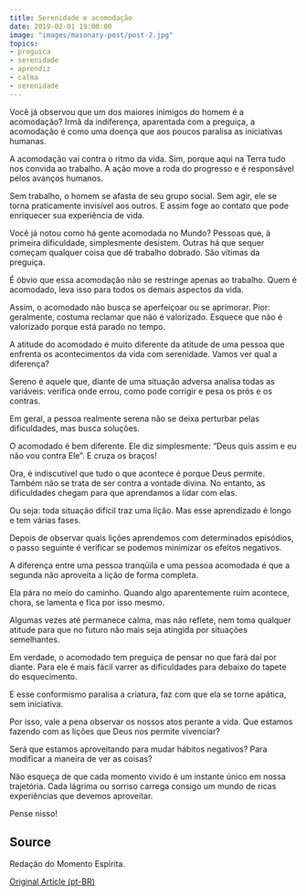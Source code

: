 ```yaml
---
title: Serenidade e acomodação
date: 2019-02-01 19:00:00
image: "images/masonary-post/post-2.jpg"
topics: 
- preguica
- serenidade
- aprendiz
- calma
- serenidade
---
```


Você já observou que um dos maiores inimigos do homem é a acomodação? Irmã da
indiferença, aparentada com a preguiça, a acomodação é como uma doença que aos
poucos paralisa as iniciativas humanas.

A acomodação vai contra o ritmo da vida. Sim, porque aqui na Terra tudo nos
convida ao trabalho. A ação move a roda do progresso e é responsável pelos
avanços humanos.

Sem trabalho, o homem se afasta de seu grupo social. Sem agir, ele se torna
praticamente invisível aos outros. E assim foge ao contato que pode enriquecer
sua experiência de vida.

Você já notou como há gente acomodada no Mundo? Pessoas que, à primeira
dificuldade, simplesmente desistem. Outras há que sequer começam qualquer coisa
que dê trabalho dobrado. São vítimas da preguiça.

É óbvio que essa acomodação não se restringe apenas ao trabalho. Quem é
acomodado, leva isso para todos os demais aspectos da vida.

Assim, o acomodado não busca se aperfeiçoar ou se aprimorar. Pior: geralmente,
costuma reclamar que não é valorizado. Esquece que não é valorizado porque está
parado no tempo.

A atitude do acomodado é muito diferente da atitude de uma pessoa que enfrenta
os acontecimentos da vida com serenidade. Vamos ver qual a diferença?

Sereno é aquele que, diante de uma situação adversa analisa todas as variáveis:
verifica onde errou, como pode corrigir e pesa os prós e os contras.

Em geral, a pessoa realmente serena não se deixa perturbar pelas dificuldades,
mas busca soluções.

O acomodado é bem diferente. Ele diz simplesmente: “Deus quis assim e eu não
vou contra Ele”. E cruza os braços!

Ora, é indiscutível que tudo o que acontece é porque Deus permite. Também não
se trata de ser contra a vontade divina. No entanto, as dificuldades chegam
para que aprendamos a lidar com elas.

Ou seja: toda situação difícil traz uma lição. Mas esse aprendizado é longo e
tem várias fases.

Depois de observar quais lições aprendemos com determinados episódios, o passo
seguinte é verificar se podemos minimizar os efeitos negativos.

A diferença entre uma pessoa tranqüila e uma pessoa acomodada é que a segunda
não aproveita a lição de forma completa.

Ela pára no meio do caminho. Quando algo aparentemente ruim acontece, chora, se
lamenta e fica por isso mesmo.

Algumas vezes até permanece calma, mas não reflete, nem toma qualquer atitude
para que no futuro não mais seja atingida por situações semelhantes.

Em verdade, o acomodado tem preguiça de pensar no que fará daí por diante. Para
ele é mais fácil varrer as dificuldades para debaixo do tapete do esquecimento.

E esse conformismo paralisa a criatura, faz com que ela se torne apática, sem
iniciativa.

Por isso, vale a pena observar os nossos atos perante a vida. Que estamos
fazendo com as lições que Deus nos permite vivenciar?

Será que estamos aproveitando para mudar hábitos negativos? Para modificar a
maneira de ver as coisas?

Não esqueça de que cada momento vivido é um instante único em nossa trajetória.
Cada lágrima ou sorriso carrega consigo um mundo de ricas experiências que
devemos aproveitar.

Pense nisso!


## Source
Redação do Momento Espírita.

[Original Article (pt-BR)](http://momento.com.br/pt/ler_texto.php?id=1641)
